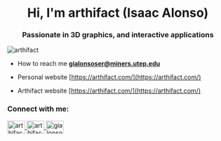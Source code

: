 <h1 align="center">Hi, I'm arthifact (Isaac Alonso)</h1>
<h3 align="center">Passionate in 3D graphics, and interactive applications</h3>

<p align="left"> <img src="https://komarev.com/ghpvc/?username=arthifact&label=Profile%20views&color=0e75b6&style=flat" alt="arthifact" /> </p>

- How to reach me **gialonsoser@miners.utep.edu**
  
- Personal website [https://arthifact.com/](https://arthifact.com/)

- Arthifact website [https://arthifact.com/](https://arthifact.com/)

<h3 align="left">Connect with me:</h3>
<p align="left">
<a href="https://www.youtube.com/c/arthifact" target="_blank">
  <img align="center" alt="arthifact" height="30" width="40" src="https://path-to-your-icon/youtube.svg" />
</a>
<a href="https://instagram.com/arthifact_" target="_blank">
  <img align="center" alt="arthifact" height="30" width="40" src="https://path-to-your-icon/instagram.svg" />
</a>
<a href="https://linkedin.com/in/gialonsoser" target="_blank">
  <img align="center" alt="gialonsoser" height="30" width="40" src="https://path-to-your-icon/linkedin.svg" />
</a>
</p>
